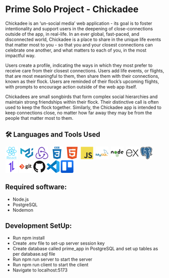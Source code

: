 # Prime Solo Project - Chickadee

Chickadee is an ‘un-social media’ web application - its goal is to foster intentionality and support users in the deepening of close-connections outside of the app, in real-life. In an ever global, fast-paced, and disconnected world, Chickadee is a place to share in the unique life events that matter most to you - so that you and your closest connections can celebrate one another, and what matters to each of you, in the most impactful way. 

Users create a profile, indicating the ways in which they most prefer to receive care from their closest connections. Users add life events, or flights, that are most meaningful to them, then share them with their connections, known as their flock. Users are reminded of their flock’s upcoming flights, with prompts to encourage action outside of the web app itself.  

Chickadees are small songbirds that form complex social hierarchies and maintain strong friendships within their flock. Their distinctive call is often used to keep the flock together. Similarly, the Chickadee app is intended to keep connections close, no matter how far away they may be from the people that matter most to them. 

## 🛠️ Languages and Tools Used
<div>
 <img src="https://github.com/devicons/devicon/blob/master/icons/react/react-original-wordmark.svg" title="React" alt="React" width="40" height="40"/>&nbsp;
  <img src="https://github.com/devicons/devicon/blob/master/icons/materialui/materialui-original.svg" title="Material UI" alt="Material UI" width="40" height="40"/>&nbsp;
  <img src="https://github.com/devicons/devicon/blob/master/icons/redux/redux-original.svg" title="Redux" alt="Redux " width="40" height="40"/>&nbsp;
  <img src="https://github.com/devicons/devicon/blob/master/icons/css3/css3-plain-wordmark.svg"  title="CSS3" alt="CSS" width="40" height="40"/>&nbsp;
  <img src="https://github.com/devicons/devicon/blob/master/icons/html5/html5-original.svg" title="HTML5" alt="HTML" width="40" height="40"/>&nbsp;
  <img src="https://github.com/devicons/devicon/blob/master/icons/javascript/javascript-original.svg" title="JavaScript" alt="JavaScript" width="40" height="40"/>&nbsp;
  <img src="https://github.com/devicons/devicon/blob/master/icons/mysql/mysql-original-wordmark.svg" title="MySQL" alt="MySQL" width="40" height="40"/>&nbsp;
  <img src="https://github.com/devicons/devicon/blob/master/icons/nodejs/nodejs-original-wordmark.svg" title="NodeJS" alt="NodeJS" width="40" height="40"/>&nbsp;
  <img src="https://github.com/devicons/devicon/blob/master/icons/express/express-original.svg" title="Express" **alt="Express" width="40" height="40"/>
  <img src="https://github.com/devicons/devicon/blob/master/icons/postgresql/postgresql-original.svg" title="PostgreSQL" **alt="PostgreSQL" width="40" height="40"/>
  <img src="https://github.com/devicons/devicon/blob/master/icons/axios/axios-plain.svg" title="Axios" **alt="Axios" width="40" height="40"/>
  <img src="https://github.com/devicons/devicon/blob/master/icons/git/git-original-wordmark.svg" title="Git" **alt="Git" width="40" height="40"/>
  <img src="https://github.com/devicons/devicon/blob/master/icons/github/github-original.svg" title="GitHub" **alt="GitHub" width="40" height="40"/>
  <img src="https://github.com/devicons/devicon/blob/master/icons/vscode/vscode-original.svg" title="VSCode" **alt="VSCode" width="40" height="40"/>
  <img src="https://github.com/devicons/devicon/blob/master/icons/trello/trello-original.svg" title="Trello" **alt="Trello" width="40" height="40"/>
</div>

## Required software:
- Node.js
- PostgreSQL
- Nodemon

## Development SetUp: 
- Run npm install
- Create .env file to set-up server session key 
- Create database called prime_app in PostgreSQL and set up tables as per database.sql file
- Run npm run server to start the server
- Run npm run client to start the client
- Navigate to localhost:5173
